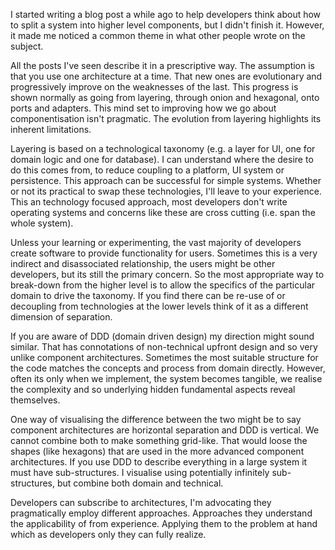 I started writing a blog post a while ago to help developers think about how to split a system into higher level components, but I didn't finish it. However, it made me noticed a common theme in what other people wrote on the subject.

All the posts I've seen describe it in a prescriptive way. The assumption is that you use one architecture at a time. That new ones are evolutionary and progressively improve on the weaknesses of the last. This progress is shown normally as going from layering, through onion and hexagonal, onto ports and adapters. This mind set to improving how we go about componentisation isn't pragmatic. The evolution from layering highlights its inherent limitations. 

Layering is based on a technological taxonomy (e.g. a layer for UI, one for domain logic and one for database). I can understand where the desire to do this comes from, to reduce coupling to a platform, UI system or persistence. This approach can be successful for simple systems. Whether or not its practical to swap these technologies, I'll leave to your experience. This an technology focused approach, most developers don't write operating systems and concerns like these are cross cutting (i.e. span the whole system).

Unless your learning or experimenting, the vast majority of developers create software to provide functionality for users. Sometimes this is a very indirect and disassociated relationship, the users might be other developers, but its still the primary concern. So the most appropriate way to break-down from the higher level is to allow the specifics of the particular domain to drive the taxonomy. If you find there can be re-use of or decoupling from technologies at the lower levels think of it as a different dimension of separation.

If you are aware of DDD (domain driven design) my direction might sound similar. That has connotations of non-technical upfront design and so very unlike component architectures. Sometimes the most suitable structure for the code matches the concepts and process from domain directly. However, often its only when we implement, the system becomes tangible, we realise the complexity and so underlying hidden fundamental aspects reveal themselves.

One way of visualising the difference between the two might be to say component architectures are horizontal separation and DDD is vertical. We cannot combine both to make something grid-like. That would loose the shapes (like hexagons) that are used in the more advanced component architectures. If you use DDD to describe everything in a large system it must have sub-structures. I visualise using potentially infinitely sub-structures, but combine both domain and technical.

Developers can subscribe to architectures, I'm advocating they pragmatically employ different approaches. Approaches they understand the applicability of from experience. Applying them to the problem at hand which as developers only they can fully realize.